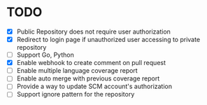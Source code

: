 # TODO

- [x] Public Repository does not require user authorization
- [x] Redirect to login page if unauthorized user accessing to private repository
- [ ] Support Go, Python
- [x] Enable webhook to create comment on pull request
- [ ] Enable multiple language coverage report
- [ ] Enable auto merge with previous coverage report
- [ ] Provide a way to update SCM account's authorization
- [ ] Support ignore pattern for the repository
